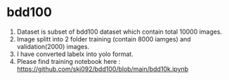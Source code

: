# bdd100

1. Dataset is subset of bdd100 dataset which contain total 10000 images. 
2. Image splitt into 2 folder training (contain 8000 iamges) and validation(2000) images. 
3. I have converted labelx into yolo format. 
4. Please find training notebook here : https://github.com/skj092/bdd100/blob/main/bdd10k.ipynb
